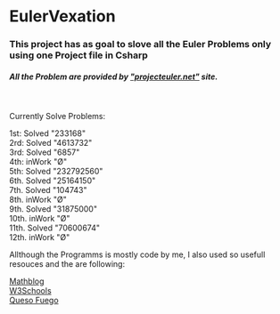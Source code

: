 <b><h1>EulerVexation</h1></b>

<h3>This project has as goal to slove all the Euler Problems only using one Project file in Csharp</h3>
<h5>All the Problem are provided by <a href=https://projecteuler.net/archives>"projecteuler.net"</a> site.</h5>
<br>
<p>Currently Solve Problems:</p>
<p>
1st: Solved "233168"<br>
2rd: Solved "4613732"<br>
3rd: Solved "6857"<br>
4th: inWork "&#216"<br>
5th: Solved "232792560"<br>
6th. Solved "25164150"<br>
7th. Solved "104743"<br>
8th. inWork "&#216"<br>
9th. Solved "31875000"<br> 
10th. inWork "&#216"<br>
11th. Solved "70600674"<br>
12th. inWork "&#216"<br>
</p>
<p>Allthough the Programms is mostly code by me, I also used so usefull resouces and the are following:</p>
<a href=https://www.mathblog.dk/project-euler-solutions/>Mathblog</a><br>
<a href=https://www.w3schools.com/>W3Schools</a><br>
<a href=https://www.youtube.com/channel/UCeT6NdimLKHXlkQgrbcg6XQ>Queso Fuego</a> <br>


